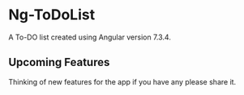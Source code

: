 # Ng-ToDoList

A To-DO list created using Angular version 7.3.4.

## Upcoming Features

Thinking of new features for the app if you have any please share it.
